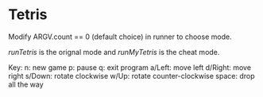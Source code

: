 # Tetris

Modify ARGV.count == 0 (default choice) in runner to choose mode.

_runTetris_ is the orignal mode and _runMyTetris_ is the cheat mode.


Key:
n: new game
p: pause
q: exit program
a/Left: move left
d/Right: move right
s/Down: rotate clockwise
w/Up: rotate counter-clockwise
space: drop all the way

